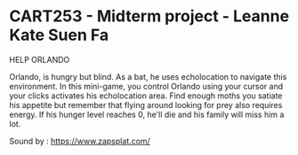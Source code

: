 # CART253 - Midterm project - Leanne Kate Suen Fa

HELP ORLANDO

Orlando, is hungry but blind. As a bat, he uses echolocation to navigate this environment. In this mini-game, you control Orlando using your cursor and your clicks activates his echolocation area. Find enough moths you satiate his appetite but remember that flying around looking for prey also requires energy. If his hunger level reaches 0, he'll die and his family will miss him a lot.


Sound by : https://www.zapsplat.com/
